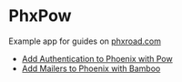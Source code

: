 # PhxPow

Example app for guides on [phxroad.com](https://phxroad.com)

- [Add Authentication to Phoenix with Pow](https://phxroad.com/guides/add-authentication-to-phoenix-with-pow/)
- [Add Mailers to Phoenix with Bamboo](https://phxroad.com/guides/add-mailers-to-phoenix-with-bamboo/)
